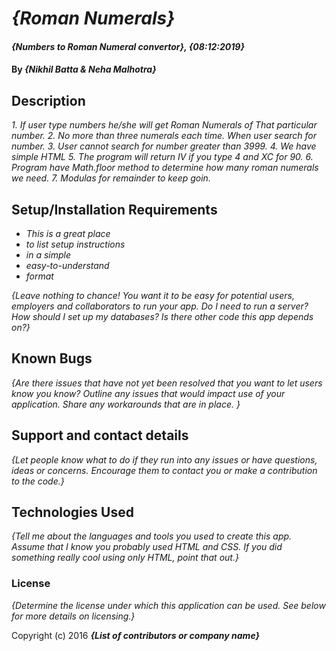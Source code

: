 # _{Roman Numerals}_

#### _{Numbers to Roman Numeral convertor}, {08:12:2019}_

#### By _**{Nikhil Batta & Neha Malhotra}**_

## Description

_1. If user type numbers he/she will get Roman Numerals of That particular number.
2. No more than three numerals each time. When user search for number.
3. User cannot search for number greater than 3999.
4. We have simple HTML
5. The program will return IV if you type 4 and XC for 90.
6. Program have Math.floor method to determine how many roman numerals we need.
7. Modulas for remainder to keep goin._

## Setup/Installation Requirements

* _This is a great place_
* _to list setup instructions_
* _in a simple_
* _easy-to-understand_
* _format_

_{Leave nothing to chance! You want it to be easy for potential users, employers and collaborators to run your app. Do I need to run a server? How should I set up my databases? Is there other code this app depends on?}_

## Known Bugs

_{Are there issues that have not yet been resolved that you want to let users know you know?  Outline any issues that would impact use of your application.  Share any workarounds that are in place. }_

## Support and contact details

_{Let people know what to do if they run into any issues or have questions, ideas or concerns.  Encourage them to contact you or make a contribution to the code.}_

## Technologies Used

_{Tell me about the languages and tools you used to create this app. Assume that I know you probably used HTML and CSS. If you did something really cool using only HTML, point that out.}_

### License

*{Determine the license under which this application can be used.  See below for more details on licensing.}*

Copyright (c) 2016 **_{List of contributors or company name}_**
